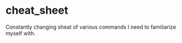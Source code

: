 cheat_sheet
===========

Constantly changing sheat of various commands I need to familiarize myself with.